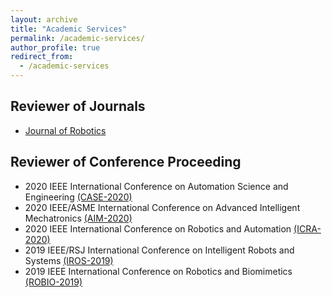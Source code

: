 ```yaml
---
layout: archive
title: "Academic Services"
permalink: /academic-services/
author_profile: true
redirect_from:
  - /academic-services
---
```


## Reviewer of Journals

* [Journal of Robotics](https://www.hindawi.com/journals/jr/?utm_source=google&utm_medium=cpc&utm_campaign=HDW_MRKT_GBL_SUB_ADWO_PAI_DYNA_JOUR_X&gclid=CjwKCAjw2dD7BRASEiwAWCtCb3C4ane-RjVzMzOwU0O4E0-db6E1K-hrpZon0I6lzEDUy7iG9uNjHxoCnOQQAvD_BwE)


## Reviewer of Conference Proceeding

* 2020 IEEE International Conference on Automation Science and Engineering [(CASE-2020)](https://www.imse.hku.hk/case2020/)
* 2020 IEEE/ASME International Conference on Advanced Intelligent Mechatronics [(AIM-2020)](http://aim2020.org/)
* 2020 IEEE International Conference on Robotics and Automation [(ICRA-2020)](https://www.icra2020.org/)
* 2019 IEEE/RSJ International Conference on Intelligent Robots and Systems [(IROS-2019)](https://www.iros2019.org/)
* 2019 IEEE International Conference on Robotics and Biomimetics [(ROBIO-2019)](https://www.ieee-ras.org/component/rseventspro/event/1704-robio-2019-international-conference-on-robotics-and-biomimetics)
